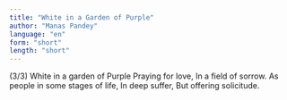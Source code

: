 ```yaml
---
title: "White in a Garden of Purple"
author: "Manas Pandey"
language: "en"
form: "short"
length: "short"
---
```

(3/3)
White in a garden of Purple
Praying for love,
In a field of sorrow.
As people in some stages of life,
In deep suffer,
But offering solicitude.